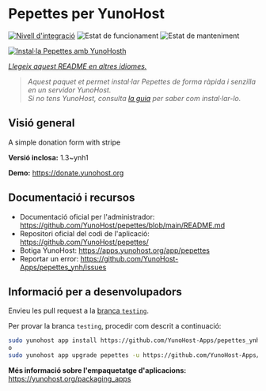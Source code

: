 <!--
N.B.: Aquest README ha estat generat automàticament per <https://github.com/YunoHost/apps/tree/master/tools/readme_generator>
NO s'ha de modificar manualment.
-->

# Pepettes per YunoHost

[![Nivell d'integració](https://apps.yunohost.org/badge/integration/pepettes)](https://ci-apps.yunohost.org/ci/apps/pepettes/)
![Estat de funcionament](https://apps.yunohost.org/badge/state/pepettes)
![Estat de manteniment](https://apps.yunohost.org/badge/maintained/pepettes)

[![Instal·la Pepettes amb YunoHosth](https://install-app.yunohost.org/install-with-yunohost.svg)](https://install-app.yunohost.org/?app=pepettes)

*[Llegeix aquest README en altres idiomes.](./ALL_README.md)*

> *Aquest paquet et permet instal·lar Pepettes de forma ràpida i senzilla en un servidor YunoHost.*  
> *Si no tens YunoHost, consulta [la guia](https://yunohost.org/install) per saber com instal·lar-lo.*

## Visió general

A simple donation form with stripe

**Versió inclosa:** 1.3~ynh1

**Demo:** <https://donate.yunohost.org>
## Documentació i recursos

- Documentació oficial per l'administrador: <https://github.com/YunoHost/pepettes/blob/main/README.md>
- Repositori oficial del codi de l'aplicació: <https://github.com/YunoHost/pepettes/>
- Botiga YunoHost: <https://apps.yunohost.org/app/pepettes>
- Reportar un error: <https://github.com/YunoHost-Apps/pepettes_ynh/issues>

## Informació per a desenvolupadors

Envieu les pull request a la [branca `testing`](https://github.com/YunoHost-Apps/pepettes_ynh/tree/testing).

Per provar la branca `testing`, procedir com descrit a continuació:

```bash
sudo yunohost app install https://github.com/YunoHost-Apps/pepettes_ynh/tree/testing --debug
o
sudo yunohost app upgrade pepettes -u https://github.com/YunoHost-Apps/pepettes_ynh/tree/testing --debug
```

**Més informació sobre l'empaquetatge d'aplicacions:** <https://yunohost.org/packaging_apps>
